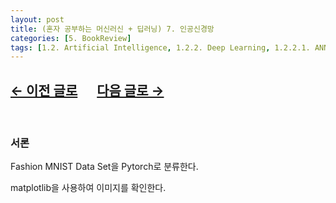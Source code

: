```yaml
---
layout: post
title: (혼자 공부하는 머신러신 + 딥러닝) 7. 인공신경망
categories: [5. BookReview]
tags: [1.2. Artificial Intelligence, 1.2.2. Deep Learning, 1.2.2.1. ANN]
---
```


## [←  이전 글로](https://maizer2.github.io/bookreview/2022/04/00/(혼공머신)-6.-비지도-학습.html) 　 [다음 글로 →](https://maizer2.github.io/bookreview/2022/04/14/(혼공머신)-8.-심층-신경망.html)

<br/>

### 서론

Fashion MNIST Data Set을 Pytorch로 분류한다.

matplotlib을 사용하여 이미지를 확인한다.